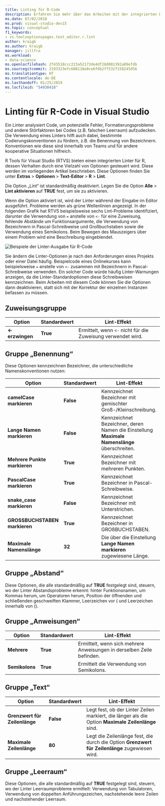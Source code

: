 ```yaml
---
title: Linting für R-Code
description: Erfahren Sie mehr über das Arbeiten mit der integrierten Linting-Unterstützung für R von Visual Studio, einschließlich der Linter-Optionen.
ms.date: 07/02/2018
ms.prod: visual-studio-dev15
ms.topic: conceptual
f1_keywords:
- vs.toolsoptionspages.text_editor.r.lint
author: kraigb
ms.author: kraigb
manager: jillfra
ms.workload:
- data-science
ms.openlocfilehash: 2f43518ccc223a52173de4df28d081392a89efdb
ms.sourcegitcommit: 2193323efc608118e0ce6f6b2ff532f158245d56
ms.translationtype: HT
ms.contentlocale: de-DE
ms.lasthandoff: 01/25/2019
ms.locfileid: "54938418"
---
```

# <a name="lint-r-code-in-visual-studio"></a>Linting für R-Code in Visual Studio

Ein Linter analysiert Code, um potenzielle Fehler, Formatierungsprobleme und andere Störfaktoren bei Codes (z.B. falschen Leerraum) aufzudecken. Die Verwendung eines Linters hilft auch dabei, bestimmte Codierungskonventionen zu fördern, z.B. die Benennung von Bezeichnern. Konventionen wie diese sind innerhalb von Teams und für andere kooperative Situationen hilfreich.

R Tools für Visual Studio (RTVS) bieten einen integrierten Linter für R, dessen Verhalten durch eine Vielzahl von Optionen gesteuert wird. Diese werden im vorliegenden Artikel beschrieben. Diese Optionen finden Sie unter **Extras** > **Optionen** > **Text-Editor** > **R** > **Lint**.

Die Option „Lint“ ist standardmäßig deaktiviert. Legen Sie die Option **Alle** > **Lint aktivieren** auf **TRUE** fest, um sie zu aktivieren.

Wenn die Option aktiviert ist, wird der Linter während der Eingabe im Editor ausgeführt. Probleme werden als grüne Wellenlinien angezeigt. In der folgenden Grafik hat RTVS beispielsweise sechs Lint-Probleme identifiziert, darunter die Verwendung von `=` anstelle von `<-` für eine Zuweisung, fehlende Abstände um Funktionsargumente, die Verwendung von Bezeichnern in Pascal-Schreibweise und Großbuchstaben sowie die Verwendung eines Semikolons. Beim Bewegen des Mauszeigers über einem Problem wird eine Beschreibung eingeblendet.

![Beispiele der Linter-Ausgabe für R-Code](media/linting-01.png)

Sie ändern die Linter-Optionen je nach den Anforderungen eines Projekts oder einer Datei häufig. Beispielcode eines Onlinekurses kann beispielsweise `=` anstelle von `<-` zusammen mit Bezeichnern in Pascal-Schreibweise verwenden. Ein solcher Code würde häufig Linter-Warnungen anzeigen, da die Linter-Standardoptionen diese Schreibweisen kennzeichnen. Beim Arbeiten mit diesem Code können Sie die Optionen dann deaktivieren, statt sich mit der Korrektur der einzelnen Instanzen befassen zu müssen.

## <a name="assignment-group"></a>Zuweisungsgruppe

| Option | Standardwert | Lint-Effekt |
| --- | --- | --- |
| **\<- erzwingen** | **True** | Ermittelt, wenn `<-` nicht für die Zuweisung verwendet wird. |

## <a name="naming-group"></a>Gruppe „Benennung“

Diese Optionen kennzeichnen Bezeichner, die unterschiedliche Namenskonventionen nutzen:

| Option | Standardwert | Lint-Effekt |
| --- | --- | --- |
| **camelCase markieren** | **False** | Kennzeichnet Bezeichner mit gemischter Groß-/Kleinschreibung. |
| **Lange Namen markieren** | **False** | Kennzeichnet Bezeichner, deren Namen die Einstellung **Maximale Namenslänge** überschreiten. |
| **Mehrere Punkte markieren** | **True** | Kennzeichnet Bezeichner mit mehreren Punkten. |
| **PascalCase markieren** | **True** | Kennzeichnet Bezeichner in Pascal-Schreibweise. |
| **snake_case markieren** | **False** | Kennzeichnet Bezeichner mit Unterstrichen. |
| **GROSSBUCHSTABEN markieren** | **True** | Kennzeichnet Bezeichner in GROßBUCHSTABEN. |
| **Maximale Namenslänge** | **32** | Die über die Einstellung **Lange Namen markieren** zugewiesene Länge. |

## <a name="spacing-group"></a>Gruppe „Abstand“

Diese Optionen, die alle standardmäßig auf **TRUE** festgelegt sind, steuern, wo der Linter Abstandsprobleme erkennt: hinter Funktionsnamen, um Kommas herum, um Operatoren herum, Position der öffnenden und schließenden geschweiften Klammer, Leerzeichen vor ( und Leerzeichen innerhalb von ().

## <a name="statements-group"></a>Gruppe „Anweisungen“

| Option | Standardwert | Lint-Effekt |
| --- | --- | --- |
| **Mehrere** | **True** | Ermittelt, wenn sich mehrere Anweisungen in derselben Zeile befinden. |
| **Semikolons** | **True** | Ermittelt die Verwendung von Semikolons. |

## <a name="text-group"></a>Gruppe „Text“

| Option | Standardwert | Lint-Effekt |
| --- | --- | --- |
| **Grenzwert für Zeilenlänge** | **False** | Legt fest, ob der Linter Zeilen markiert, die länger als die Option **Maximale Zeilenlänge** sind. |
| **Maximale Zeilenlänge** | **80** | Legt die Zeilenlänge fest, die durch die Option **Grenzwert für Zeilenlänge** zugewiesen wird. |

## <a name="whitespace-group"></a>Gruppe „Leerraum“

Diese Optionen, die alle standardmäßig auf **TRUE** festgelegt sind, steuern, wo der Linter Leerraumprobleme ermittelt: Verwendung von Tabulatoren, Verwendung von doppelten Anführungszeichen, nachstehende leere Zeilen und nachstehender Leerraum.